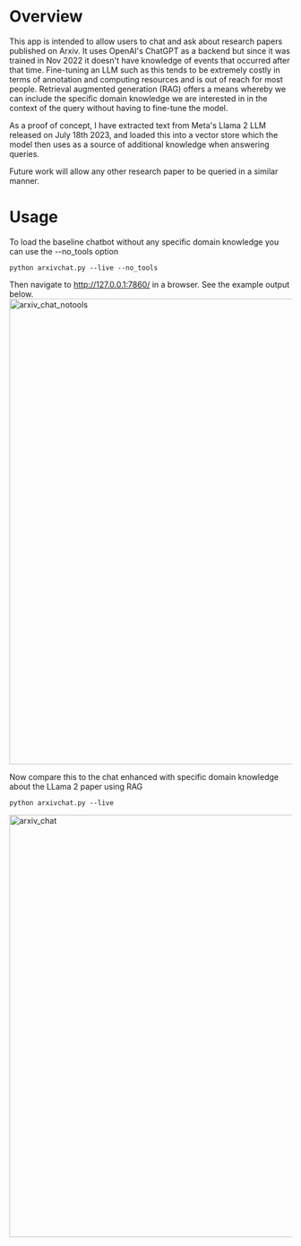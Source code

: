 # Overview 

This app is intended to allow users to chat and ask about research papers published on Arxiv. It uses OpenAI's ChatGPT as a backend but since it was trained in Nov 2022 it doesn't have knowledge of events that occurred after that time. Fine-tuning an LLM such as this tends to be extremely costly in terms of annotation and computing resources and is out of reach for most people. Retrieval augmented generation (RAG) offers a means whereby we can include the specific domain knowledge we are interested in in the context of the query without having to fine-tune the model.

As a proof of concept, I have extracted text from Meta's Llama 2 LLM released on July 18th 2023, and loaded this into a vector store which the model then uses as a source of additional knowledge when answering queries. 

Future work will allow any other research paper to be queried in a similar manner.

# Usage 

To load the baseline chatbot without any specific domain knowledge you can use the --no_tools option
```
python arxivchat.py --live --no_tools
```
Then navigate to http://127.0.0.1:7860/ in a browser. See the example output below.
<img width="831" alt="arxiv_chat_notools" src="https://github.com/kweston/langchain_sandbox/assets/1307463/14526979-ded7-4e6b-9877-373b45d39d5c">


Now compare this to the chat enhanced with specific domain knowledge about the LLama 2 paper using RAG
```
python arxivchat.py --live
```

<img width="754" alt="arxiv_chat" src="https://github.com/kweston/langchain_sandbox/assets/1307463/ef8d44d9-dc41-4e20-bf6e-f3b696294f9a">



